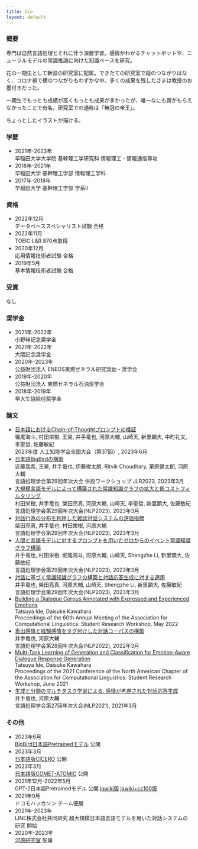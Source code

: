 ```yaml
---
title: bio
layout: default
---
```


### 概要

専門は自然言語処理とそれに伴う深層学習。感情がわかるチャットボットや、ニューラルモデルの常識推論に向けた知識ベースを研究。

花の一期生として新設の研究室に配属。できたての研究室で縦のつながりはなく、コロナ禍で横のつながりもわずかな中、多くの成果を残したさまは教授のお墨付きだった。

一期生でもっとも成績が高くもっとも成果が多かったが、唯一なにも賞がもらえなかったことで有名。研究室での通称は「無冠の帝王」。

ちょっとしたイラストが描ける。

### 学歴

- 2021年-2023年<br>早稲田大学大学院 基幹理工学研究科 情報理工・情報通信専攻
- 2018年-2021年<br>早稲田大学 基幹理工学部 情報理工学科
- 2017年-2018年<br>早稲田大学 基幹理工学部 学系Ⅱ

### 資格

- 2022年12月<br>データベーススペシャリスト試験 合格
- 2022年11月<br>TOEIC L&R 870点取得
- 2020年12月<br>応用情報技術者試験 合格
- 2019年5月<br>基本情報技術者試験 合格

### 受賞

なし

### 奨学金

- 2021年-2022年<br>小野梓記念奨学金
- 2021年-2022年<br>大隈記念奨学金
- 2020年-2023年<br>公益財団法人 ENEOS東燃ゼネラル研究奨励・奨学会
- 2019年-2020年<br>公益財団法人 東燃ゼネラル石油奨学会
- 2018年-2019年<br>早大生協給付奨学金

### 論文

- [日本語におけるChain-of-Thoughtプロンプトの検証](https://www.jstage.jst.go.jp/article/pjsai/JSAI2023/0/JSAI2023_3T1GS602/_pdf/-char/ja)<br>堀尾海斗, 村田栄樹, 王昊, 井手竜也, 河原大輔, 山崎天, 新里顕大, 中町礼文, 李聖哲, 佐藤敏紀<br>2023年度 人工知能学会全国大会（第37回）, 2023年6月
- [日本語BigBirdの構築](https://drive.google.com/file/d/1xrtA2qYB8J-knxt2BheA3b63Lloy8kKF/view)<br>近藤瑞希, 王昊, 井手竜也, 伊藤俊太朗, Ritvik Choudhary, 栗原健太郎, 河原大輔<br>言語処理学会第29回年次大会 併設ワークショップ JLR2023, 2023年3月
- [大規模言語モデルによって構築された常識知識グラフの拡大と低コストフィルタリング](https://www.anlp.jp/proceedings/annual_meeting/2023/pdf_dir/B9-1.pdf)<br>村田栄樹, 井手竜也, 榮田亮真, 河原大輔, 山崎天, 李聖哲, 新里顕大, 佐藤敏紀<br>言語処理学会第29回年次大会(NLP2023), 2023年3月
- [対話行為の分布を利用した雑談対話システムの評価指標](https://www.anlp.jp/proceedings/annual_meeting/2023/pdf_dir/H7-1.pdf)<br>榮田亮真, 井手竜也, 村田栄樹, 河原大輔<br>言語処理学会第29回年次大会(NLP2023), 2023年3月
- [人間と言語モデルに対するプロンプトを用いたゼロからのイベント常識知識グラフ構築](https://www.anlp.jp/proceedings/annual_meeting/2023/pdf_dir/B2-5.pdf)<br>井手竜也, 村田栄樹, 堀尾海斗, 河原大輔, 山崎天, Shengzhe Li, 新里顕大, 佐藤敏紀<br>言語処理学会第29回年次大会(NLP2023), 2023年3月
- [対話に基づく常識知識グラフの構築と対話応答生成に対する適用](https://www.anlp.jp/proceedings/annual_meeting/2023/pdf_dir/H1-4.pdf)<br>井手竜也, 榮田亮真, 河原大輔, 山崎天, Shengzhe Li, 新里顕大, 佐藤敏紀<br>言語処理学会第29回年次大会(NLP2023), 2023年3月
- [Building a Dialogue Corpus Annotated with Expressed and Experienced Emotions](https://aclanthology.org/2022.acl-srw.3.pdf)<br>Tatsuya Ide, Daisuke Kawahara<br>Proceedings of the 60th Annual Meeting of the Association for Computational Linguistics: Student Research Workshop, May 2022
- [表出感情と経験感情をタグ付けした対話コーパスの構築](https://www.anlp.jp/proceedings/annual_meeting/2022/pdf_dir/B3-4.pdf)<br>井手竜也, 河原大輔<br>言語処理学会第28回年次大会(NLP2022), 2022年3月
- [Multi-Task Learning of Generation and Classification for Emotion-Aware Dialogue Response Generation](https://aclanthology.org/2021.naacl-srw.15.pdf)<br>Tatsuya Ide, Daisuke Kawahara<br>Proceedings of the 2021 Conference of the North American Chapter of the Association for Computational Linguistics: Student Research Workshop, June 2021
- [生成と分類のマルチタスク学習による. 感情が考慮された対話応答生成](https://www.anlp.jp/proceedings/annual_meeting/2021/pdf_dir/B4-2.pdf)<br>井手竜也, 河原大輔<br>言語処理学会第27回年次大会(NLP2021), 2021年3月

### その他

- 2023年6月<br>[BigBird日本語Pretrainedモデル](https://huggingface.co/nlp-waseda/bigbird-base-japanese) 公開
- 2023年3月<br>[日本語版CICERO](https://github.com/nlp-waseda/dcsg-ja) 公開
- 2023年3月<br>[日本語版COMET-ATOMIC](https://github.com/nlp-waseda/comet-atomic-ja) 公開
- 2021年12月-2022年5月<br>GPT-2日本語Pretrainedモデル 公開 [jawiki版](https://huggingface.co/nlp-waseda/gpt2-small-japanese-wikipedia) [jawiki+cc100版](https://huggingface.co/nlp-waseda/gpt2-small-japanese)
- 2021年9月<br>ドコモハッカソン チーム優勝
- 2021年-2023年<br>LINE株式会社共同研究 超大規模日本語言語モデルを用いた対話システムの研究 開始
- 2020年-2023年<br>[河原研究室](https://nlp-waseda.jp/) 配属
